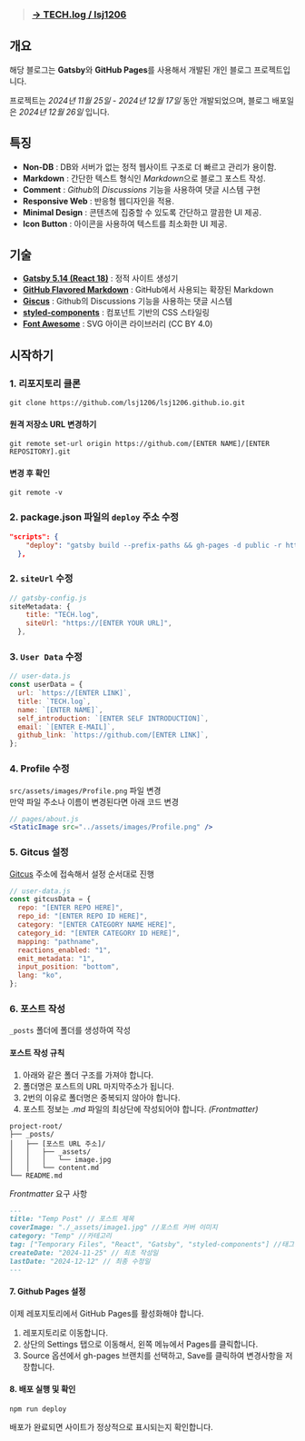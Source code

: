 > ### [→ TECH.log / lsj1206](https://lsj1206.github.io)

## 개요

해당 블로그는 **Gatsby**와 **GitHub Pages**를 사용해서 개발된 개인 블로그 프로젝트입니다.

프로젝트는 _2024년 11월 25일_ - _2024년 12월 17일_ 동안 개발되었으며, 블로그 배포일은 _2024년 12월 26일_ 입니다.

## 특징

- **Non-DB** : DB와 서버가 없는 정적 웹사이트 구조로 더 빠르고 관리가 용이함.
- **Markdown** : 간단한 텍스트 형식인 *Markdown*으로 블로그 포스트 작성.
- **Comment** : *Github*의 _Discussions_ 기능을 사용하여 댓글 시스템 구현
- **Responsive Web** : 반응형 웹디자인을 적용.
- **Minimal Design** : 콘텐츠에 집중할 수 있도록 간단하고 깔끔한 UI 제공.
- **Icon Button** : 아이콘을 사용하여 텍스트를 최소화한 UI 제공.

## 기술

- [**Gatsby 5.14 (React 18)**](https://www.gatsbyjs.com) : 정적 사이트 생성기
- [**GitHub Flavored Markdown**](https://github.github.com/gfm) : GitHub에서 사용되는 확장된 Markdown
- [**Giscus**](https://giscus.app/ko) : Github의 Discussions 기능을 사용하는 댓글 시스템
- [**styled-components**](https://styled-components.com) : 컴포넌트 기반의 CSS 스타일링
- [**Font Awesome**](https://fontawesome.com) : SVG 아이콘 라이브러리 (CC BY 4.0)

## 시작하기

### 1. 리포지토리 클론

```shell
git clone https://github.com/lsj1206/lsj1206.github.io.git
```

#### 원격 저장소 URL 변경하기

```shell
git remote set-url origin https://github.com/[ENTER NAME]/[ENTER REPOSITORY].git
```

#### 변경 후 확인

```shell
git remote -v
```

### 2. package.json 파일의 `deploy` 주소 수정

```json
"scripts": {
    "deploy": "gatsby build --prefix-paths && gh-pages -d public -r https://github.com/[ENTER NAME]/[ENTER REPOSITORY].git",
  },
```

### 2. `siteUrl` 수정

```javascript
// gatsby-config.js
siteMetadata: {
    title: "TECH.log",
    siteUrl: "https://[ENTER YOUR URL]",
  },
```

### 3. `User Data` 수정

```javascript
// user-data.js
const userData = {
  url: `https://[ENTER LINK]`,
  title: `TECH.log`,
  name: `[ENTER NAME]`,
  self_introduction: `[ENTER SELF INTRODUCTION]`,
  email: `[ENTER E-MAIL]`,
  github_link: `https://github.com/[ENTER LINK]`,
};
```

### 4. Profile 수정

`src/assets/images/Profile.png` 파일 변경 <br>
만약 파일 주소나 이름이 변경된다면 아래 코드 변경

```jsx
// pages/about.js
<StaticImage src="../assets/images/Profile.png" />
```

### 5. Gitcus 설정

[Gitcus](https://giscus.app/ko) 주소에 접속해서 설정 순서대로 진행

```javascript
// user-data.js
const gitcusData = {
  repo: "[ENTER REPO HERE]",
  repo_id: "[ENTER REPO ID HERE]",
  category: "[ENTER CATEGORY NAME HERE]",
  category_id: "[ENTER CATEGORY ID HERE]",
  mapping: "pathname",
  reactions_enabled: "1",
  emit_metadata: "1",
  input_position: "bottom",
  lang: "ko",
};
```

### 6. 포스트 작성

`_posts` 폴더에 폴더를 생성하여 작성

#### 포스트 작성 규칙

1. 아래와 같은 폴더 구조를 가져야 합니다.
2. 폴더명은 포스트의 URL 마지막주소가 됩니다.
3. 2번의 이유로 폴더명은 중복되지 않아야 합니다.
4. 포스트 정보는 _.md_ 파일의 최상단에 작성되어야 합니다. _(Frontmatter)_

```
project-root/
├── _posts/
│   ├── [포스트 URL 주소]/
│   │   ├── _assets/
│   │   │   └── image.jpg
│   │   └── content.md
└── README.md
```

_Frontmatter_ 요구 사항

```markdown
---
title: "Temp Post" // 포스트 제목
coverImage: "./_assets/image1.jpg" //포스트 커버 이미지
category: "Temp" //카테고리
tag: ["Temporary Files", "React", "Gatsby", "styled-components"] //태그 목록
createDate: "2024-11-25" // 최초 작성일
lastDate: "2024-12-12" // 최종 수정일
---
```

#### 7. Github Pages 설정
이제 레포지토리에서 GitHub Pages를 활성화해야 합니다.
1. 레포지토리로 이동합니다.
2. 상단의 Settings 탭으로 이동해서, 왼쪽 메뉴에서 Pages를 클릭합니다.
3. Source 옵션에서 gh-pages 브랜치를 선택하고, Save를 클릭하여 변경사항을 저장합니다.

#### 8. 배포 실행 및 확인

```shell
npm run deploy
```

배포가 완료되면 사이트가 정상적으로 표시되는지 확인합니다.
